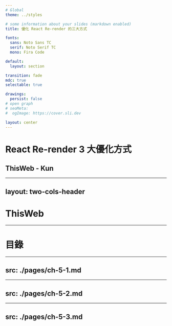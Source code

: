 ```yaml
---
# Global
theme: ../styles

# some information about your slides (markdown enabled)
title: 優化 React Re-render 的三大方式

fonts:
  sans: Noto Sans TC
  serif: Noto Serif TC
  mono: Fira Code

default:
  layout: section

transition: fade
mdc: true
selectable: true

drawings:
  persist: false
# open graph
# seoMeta:
#  ogImage: https://cover.sli.dev

layout: center
---
```


# React Re-render 3 大優化方式

## ThisWeb - Kun

<!--
開頭先打招呼，下一張投影片自我介紹和宣傳 IG

嗨，大家好，我是 ThisWeb

前面講師的分享都很精彩，有關於 AI 以及 Next.js 的踩坑經驗

我今天的主題也是 React 有關

是 React Re-render 3 大優化方式

會有這個主題是因為我當工程師這幾年，發現有很多工程師其實不是真的了解 React 的運作原理

導致寫出一些效能不好的程式碼或是看到有很多不必要的寫法

所以想藉由這次機會，分享一下 React 基本的運作機制，以及我們要怎麼優化 re-render 這件事
-->

---
layout: two-cols-header
---

# ThisWeb

<!--
開始前，我先簡單自我介紹一下
-->

---

# 目錄

<Toc text-sm />

<!--
可以用 Link 來連結到各個章節，並簡單講今天的主題
-->

---
src: ./pages/ch-5-1.md
---

---
src: ./pages/ch-5-2.md
---

---
src: ./pages/ch-5-3.md
---

